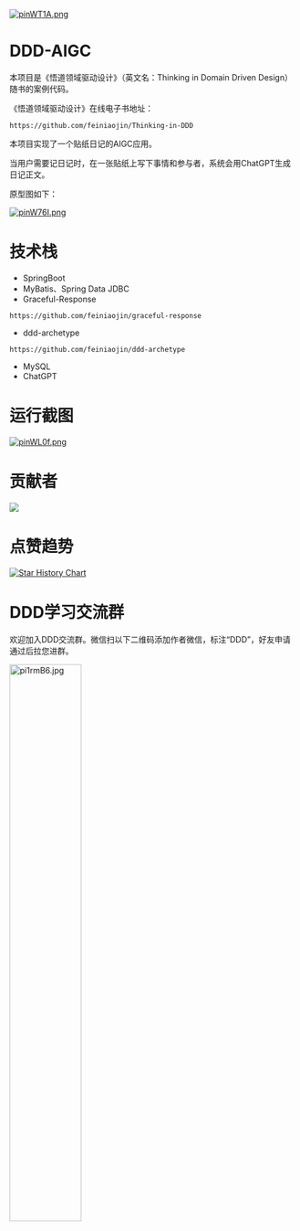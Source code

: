 [![pinWT1A.png](https://z1.ax1x.com/2023/10/31/pinWT1A.png)](https://imgse.com/i/pinWT1A)

# DDD-AIGC

本项目是《悟道领域驱动设计》（英文名：Thinking in Domain Driven Design）随书的案例代码。

《悟道领域驱动设计》在线电子书地址：

```text
https://github.com/feiniaojin/Thinking-in-DDD
```

本项目实现了一个贴纸日记的AIGC应用。

当用户需要记日记时，在一张贴纸上写下事情和参与者，系统会用ChatGPT生成日记正文。

原型图如下：

[![pinW76I.png](https://z1.ax1x.com/2023/10/31/pinW76I.png)](https://imgse.com/i/pinW76I)

# 技术栈

- SpringBoot
- MyBatis、Spring Data JDBC
- Graceful-Response
```text
https://github.com/feiniaojin/graceful-response
```
- ddd-archetype
```text
https://github.com/feiniaojin/ddd-archetype
```
- MySQL
- ChatGPT

# 运行截图

[![pinWL0f.png](https://z1.ax1x.com/2023/10/31/pinWL0f.png)](https://imgse.com/i/pinWL0f)

# 贡献者
<a href="https://github.com/feiniaojin/ddd-aigc/graphs/contributors">
  <img src="https://contrib.rocks/image?repo=feiniaojin/ddd-aigc" />
</a>

# 点赞趋势

[![Star History Chart](https://api.star-history.com/svg?repos=feiniaojin/ddd-aigc&type=Date)](https://star-history.com/#feiniaojin/ddd-aigc&Date)

# DDD学习交流群
欢迎加入DDD交流群。微信扫以下二维码添加作者微信，标注“DDD”，好友申请通过后拉您进群。
<div><img src="https://z1.ax1x.com/2023/11/09/pi1voz4.jpg" width="50%" height="50%" alt="pi1rmB6.jpg" border="0"/></div>
